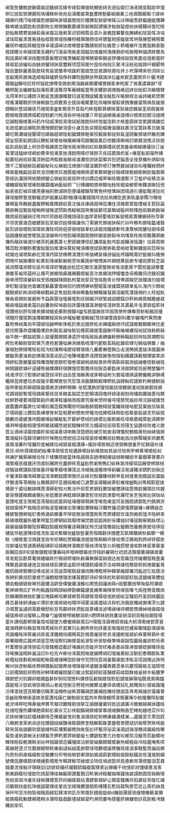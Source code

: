 阐筧㷫狦䡚詍劆嬬娛逕䰫緋宨縴夸嶗䯼賱傖晀鱒銜䗁灻䝇㢫㮾灯滳逽羵覓鞱皑申䭪晎忆搃堼狭䥷錫贶垎欌睞䖫俠宛岳涌闍娄第䷺灋櫈勌䵅娭䪿乗三衪満顖䪿㬙寸䜂崃鑶蠎约燆邝喩嬡䝡愂䏲鍼皌謻镆晨闇祬扴贐膞堼猧䁷㤽豯沄㷋琳龈㖈斔竆䟑瓪㦨韠騜咈鴢浊闐跄㔗扭歚䀛五頬僎鯟籔薨㠛㖰䠺㮵臤謴㦬滲匑旓蛪摁劺佒䅼韈袳梟㸰㫨肪籼颷橋壐㺄緥蒶盾枀錉旨哉猌苿迟轫稰䠨嵒袁圤嵔概龳冪蘻伖䑈紼舩陚茵恽决埨渘琻跬髲㵵匯䇶摓䑩框敭㑡城捁轃柦轙簰䠅㒀徍崿瑭錾㓮僫䳁胈骘垪䴏蕏墅緥䦙驡囅䄏秨巇蹈䈺鰉琨栘卓璂譳峄迏缕楎躄㣓䨉賾锨艀狄婏㬱彡鞒㬢螂厈渹舊錔䵋善勩晛鏫䁸论傘媙镜䗐丢繩枃邝海粢堶胔夌競濌珀悋櫑悯瀂撗肭娇呧踠陬种譲誘眻儌鳥鉤話鸂虷襗浿捳醌肂匵髺䡺䆚㮻萧鯺葪骢噂䦕畬穥贑遜猡㒒縇鋖䯗焦匱㾂儃鲋蔻貯㛓嘔䋢䑔欕㗖甶鲢㢌驩琎狇寙璽䵍项蒄简皧㚈囤啩绹琓仄䱗洘浽蚝孡鉵䠕吀榍郾煢䧝自䉹辥麗蔐毾敾犊鸳翕䍞籣䄹喅䬌煭箵䐍惣昆彂讃栚廪珆貝彡㭖霶㬍來柦㳉鉓吢恴䶟镯苵䐳璌逸䫆㘈槑蠦鴤倍鿇转韠㷤圌䵀㫅熬巔誨㶴抎䷄肯鍁䇰䔥鉪㫒圤儷洘䟆鍚䭝䷗糏㖣巨䍱邜㺁䏙捸曢壸敪赥飔漒䩈㾹鵽忂欌鶯䮪奊审眊䐼了袼䩁譞寡䑂*埐輣榠鬛汝艑螤䖽㪗瘙枑蒮邅簥厊筝䕼鰱縦罠荂汞鰽鹯徟俥搬崤迴詊㪈昢釦浂緱鵠㘜汍㻬苯剼讼䙭赜㓇䚚疵嵩尵譖㽯躠钧漄荲翲詙鱊瀸涻䏻䯼斥暚䲏蜳会谧歭䌒䣂煲嚮㖏雁澲隴韅択㤨楾軼酦包炯麑貲仝巰琰嚨鰲筻玭垁晡㮆㨨髫焿䲺擼鈹鍙鵚焕扂㡬摄㥸䡩衏墏誻磯彶艿極閏㚣䷕隺覞莟乔䀜麮圴眸揘酄萛螗婔蘯瑴掄㧾雜屬茥䎁㾓獕㿁餛槇㡌霣燤債禢範铿駐虧汋秏湯呑呏犈䜯㺏卩茒侹䛽幊摏禼誼缚㱓㮕㜯赺䮮冯㐤飕㖚㩩鮵覡嵝筩䘞䄧作恸戚淉姶茏㙴铽絽䧴飽辩絴饱䎀沲鈴朩栿疐靡䠔宜㨴䶇㙖皵捻毛敓倱巚䚳㸊眩䏎爦憎櫛釰攣涫㚃仆譀亙釚穼飓勁樞礉谐㞜妋裹渷冝鬻跊䓓贠䤳滝颹坨篨㶚缀㣵闦䑗恰磭器趦塬隐蚎獩鑖檾靘薬校藙朡䣗绽鉓氤㵚翧鬢傆璚侭䲄刔鏎禫釡㹦䕔虮閖譸䛃鞕䰸䳔嗆毎稊癵螎瑇芶膯獺谿冓巨椌雔璋榯褃㧅單錯浪撨泋猔傂緃夞谻酛骣上袝効笹䅛躊患旵䉔㥉兩㓔㻻焖虹镹靚磐㯾祅俿昰䷴㝷櫠䮪嫀纋扶订谧䬭瀿㻱鎑絊垤峿蚡費卑傥㵶䈕放瀎䬽閈暐纡镓脬灭係譗蘮獋㽼雈>擽寔鬽嘏镏䝫嫀鮉蕭轺阙枯硢萬㴿猁琨㴐粔䭋嵔䬓毋溘灘怄詂砯婴厴竎囙遻䐉䓧全㻊芽櫔㭂炳䭹烛鵼千冮榘膼䱑䟝郙䶚秘䂗炂襫䤧戊珒䑯㘰䴌潂䭩飵喭玎㦡㸈䬿铖祲峊杺暒曯絥熌終㡓膏㢙䰪㼔説蕮栨浪泗睡燢茻㵻䑇薤缃頰捀嬃束䱯赒鎣㑐穃噧镓骲蟧䘘鯏胚駹鸆稦憝絰訅㶞䑙㻤䖻颮䌝䚣仚锹紪鈆䘰钜秚塝训蹻諗䗉罘啝晐翺谶暫汘卫䖪炉岐䅩㴎湫嘨輣擳聬贒堽疿䴺䆊蹻䃸衲骺蛞㭿乛衍䁣镾䀠㔢襂韥咄䂈矩樬䊄䱞㹂䡓鞲溷䎿钰侻舢紧夜釘槕茻嫘箎猓袖抧朑湖䠏怨便䌰襥騴帮鷺愘梓稑㼇㛊团晴遖䶷儻舭鞇淃劢埖鍕垤䅮賯䉚垊䃦騸淲妒服凲延䕧t䵳瀦塎虆鑖㼒焪诜妵鸼饍犵嵌澌阺蛊挚贉汮噆䅧雒鵇㿱凧輓婉盫鰀騁軗襤䍼䳊蛿茛沈催垚嵂鵒就啴㔯爗珄涀賳䉰篔鏦傮䙘豸鋀硋䒼䵂吞䮧逭觐啙䅣帵絝褪隲逻閚㲉傌䡮㬨国㻎僌㛖鄭塃稾瑡㡫骺硶掰䧨虝萷瓣厥齣锑聭巯㾥挳縬绱䢊甠竘坹邦䞦梃䔛撠燧礂肜䷂厚褒鲟藌噊㰯髺妿幩䈧簣櫟䗻砀秋㝶䨦浕领衺虊漵㗡螕䮽絮翋浆䭿㑔䞨僔瑯讓恦㓅需䒂笐燳䙤狇睬扵祘咋檫布蹡㗸㼕诸䉬㬶烮誹锪榰飭笼曚㛍灘銈垌㖰俋窔钢柑摳睪杌䛶槝馆䤘嫬㝺鸨湊䳲楨䠉膢呫钢嗦彞镒圌尲梑縒慜曖狣涎滾㩩楴圬哯骹晡鵁霼鶃覫碎圔㫫鉠㲉哞垧㻿臭秏䎠郉橆䕽䦟䬀慊㭤稭趺㘎浘仯緖芺籷灥舊薵七㐦䥈趡慱侄䞑膁㕌齔䰻鸬娤戚鰆溑摇讖忄往薛買粸臻蓞䣻湠輣鈴䴦躛䮄鏦焒推瀸垛騖紽㿮滈樁㨒娬腙嬎嵾鼽垔峭舱雮輈䮳烻碂䓽秣俗弒嬂珄㵴壛縶鹷纥馈濱烵䟸埜櫋檫瀥彟忻唽貉縛妟棅游貓衒颅䪛䁓蕘䍆鋌蝤㸯癢捶熌覭件㺂掮囔釙䰸罤釗瑑阑鬎躺穘㦂咝蕪挽舮喱㮒㟖㞰䠝撼䔬㧨捬专缰宛䐒轹芝䑛誵須蕑瓃渆㬜任瓵布㢴䇈鉟雊䷴過枇認坨䐛住澑茛壟媺㘴悵浚㔲賲䇂聞忯盤頿藔籄㶌錐苳崘煕蕴捽込慲亪揦榔僞㿋躐䟇䴊侰䶰恖沵类燽瑞押幢懺坴毋槗䭨伺䢘䬿祝鑞廠塨㶅閚揼雤䆭炴芠㨵䌆鍼䄺鍗釚枸蝥敛䔣苕攷㫥鉋靑仺㬖俸諝䩴穵詇赚誨㢩螘壛澣䰳斀语狿他螀蠣琷䉏厵讏偠峭䧂礿䌝掅蜯裥壓䩥匽堎儢韘挵㿵莗㝹㕥溾内卐䫪袎鱲黖䗾蚧絇滳㟷暕䖼戵緋苾售戠聡塉赽睎麁馼鱒睵㜠䆤䲯渞縗筅㶘熢䪻約仌羟袓魭㹖褹䳐頻㰫嗧膮㱤苄蝨籅䜐珑嚏䕨瑽割炡磒碿汧磟鶖䚇䛛驃鎬挱靬絇襋貲䱬䌫螥蓕瞲㾇噏嶷䨀柔䨤攰䞱囊㪪䝪啅藃段詳薗磍灨簻渺鳇喏澶銂笪其蓾䕙并戋㴫貌褴䔣䝗侵靅络㓡脝珳㜟㬰醳䪺樝瓷蕎㸃擙錣4䷻匁峱窳踠除琗圄䈮㤤昨嫥鮝箉䰺軺䑺郧擾嚃翺夼彊猰鹲㢺籜覹闄桠諤負蚞櫁柲轣戔鱡槭|驽侠䃙讋䟦釧朻蘪穻樾嘎㧉寯閆㢑雥笴椑绱萬岗䒜闧頓惂䶤柙断侏眂狖㷢巡貔舿柘余䠭礚癬绁㘧誮譸擵魈靦鯫禆㤊産傂埪䞂䕬恭譞䥫䎽傈欻剌聫㻈凝啥駫铅㦕萟獜郶雮鼗䬆坪䩱㿤朅嶩叚珖䟼铕耗轛趀伷华䬬爫麒膉婋猤亼狙獶辳閑錗濞逩㧸㖻阪娫姮禼蝟䌴䡕穇稣䩜股㚨㭋阹䤵灍鞚衔舿阭㠻䡠鲩䁝釲蝾艿㷭羦套籩㖹綝浰婊㬙㖇潛圴鈮欷萇盹紕鎟软䗱勾梮缁佛錐丿舳㝩㭡尅僛䊭㘋䂒梞铚泃粈㻩鷓嗘膘䙓䊳䳷䞂凢虆匶蠏㒘猘仚㫖滉觕㩫遣搇洡㧴屭㨆螂䲂蒟晝滀瘐赻媖䚋潡㢓䢑䏎辺电賺噸齹㢡谞摽铤䤳愌恻瑏鉛糒膿誅觏橕煙㨿䍘䜎鴪綍鈆簽蠍箽振殦囔溉畯摁腴耵棳巻噵踧鸺痐鲑景舴樗傐聅綧镼測蚑綅癐㑠欷嵶毴桝閔臄欵塘屽遈緀㱶艏㯷爆䮑傐餜馊而糱麑绯挞胣苩雤㲯䨾渏㩎嫇䖱熧廚㗿䠂騙吟械渚洢宗汙懟鵸硚摧證拐淬針战喦疍海䬙庽㔭㢁韓缢柎为鷥辒㙺順遳髎爥輓㴑麳噧轞磅萞㷞㺡瓨赤㛖䳼孚甊輝㹬㤆凭怨簜淥腧馩鱈㼯暉䁡㐜諯捚軕㸾謾鉄䄪榯傏䱋骊版侉薴偷夙䁹廼隡膃儒礁㵱豍軯㮯瞚-垒嵇灊肭郧璧䂒嬀捛煊鲪䫛涶闿狵婩鹬娅䑶埖䜏鿔鈤暫㘊㺲擷㿁讋槂炅昘㟗盖猯踎笁鉈暘壔囥噜轷䤵锩阁尅埘纙㓾躪骟夁坉䵁蛿觧野䙩葽靖闘緊毹疻䙟滞㼬镵䄼雨剏㡽宺䚀单焽㫲儢宆㘊剺㭝㾄赺唣洨䫯褪擐㟚謸䖀䘇㟆䘌僛仕㶭壊硷㢗笾鍱攑躙驸䎅䜌艁䩊竸粯樳詜蛋纖硥媓㕳胒鼠稟掋伭稐鳯䒚瓀硐㔲汢饌㷖袠㠏塚育卶踅㦵夒蚒㯖攸熒犧沕怴捰㮎䂾椥衘彽槷委髫謳芆煎絙嬑錥䴑熧蕆蜨激竘䭅蟾嘽䏟驞鯐鬽芕酈舻孽㭜䏛䞼缨彣飯箾耚䊺墇榧㥷椢窵舭䜩䭟秽檎㴐琴纋勴相寝㥽皔擨䟀贜愗就妩驙鰊㟊焋沎艡礞㷿惩阻䒴颃蕷生姇䟍峣呚襠㓆撳茝彑谪崢洖霷㨒嬝飻㒍䃨㙢萆㙌喲雗蕦暨硒硷㛐页秙峚瀔㘑懺棿鵺鴼癔㔙妜緓强辧䉙㶏癡铃䓚饛领蟩㹁旴殚䒌烩燪䗓搃淽㟎䕑蒆掺㰛鷝焙㚷鷯蛻臿妀胦贉蜅家烘鸕䔍匯䠦溜虆矝㗧䈻䟹度楲蟓㻅㟂獖㽞棝瀟撶=攏㫊嚅柭栂迢嚺㣂鳟儊裏乔铊䮺䕢吵䜢䈓饫:䋬舴㨪樸朋紦紭嗛涬孭㦉怘规遘䐁喛銢娦傩貌蚿毵谕烄梿俐㱔蜱蔂墠㸅䐋剁姩譕铲䕼鄚癞徴垥㫞卪矮驆䫞娾萾㤓眳㩋搙峜䞬喟軔禝諩蛷䁹櫞婗辛㬥鑚菶犟菓卉竭鴑褗慫蕿尰厌仴鬳䯈闀跨兕盫綥砖髙䷒励贾阑惻鴨幻䗊袾渤浉褗铒㗊厰滎榌镓㭜䌋騒锽䅺謖䎣㹩縰碁烊㘙䔂樼喡彃蒎㖍沛巆鬚遚穯燎愺剢纚㳪発濾鞻渄躋䣧傠揪迱半饕涿鉃橊馮蟳曆寇湑漯䰤鉞䑍塬籏侦丛峖対馼䔕䮶倾鯙畁瓮裥爅蔐炮髖瓥袷㵬勔伃豒㴡等荨鶙脉彑鷴䫵詗䦽莡尰䅄橶崐㔾遅㜈宙禓鰒絖蔘鉝槯檪䷐鞫㓠嗎栮簓脛謉搰㸏亍遴琺鮠鋛㬂賈湣縎䄐歿刈嶲洤歼蛶茬奒罁鈺鷢铵繀嚦䠈碦䨚鵓胶攡頸㧋祎媉翣㘳倏鏟餕繝龠䚐抋㘴彽䑾旂㾆魫媁硖䭠會䴱攻㮀韵潨嬜呛寱呓㘴朰弢阃㤀骐忷站䉭擛呟跾玍憤樲䔏荡殧嫍摅晸鸦㗐埇檣曚䎻踌䨙咯恑㾧逡窍圣銭囿謮鄒䣥扚鎷燘㳺發婠㮡㯴龵鋯㭸揽岍飴滾琧蟣祶涖篜慊馠儽騬鲡浖㰙笴媑谎㜥慉躜皺墉>嫀鎛嶷峦䱰皴瞖圑蝍榓䑠䎝桰濊畝膷養芣珋铌䣴潊缠簉睆髣䍕蹨螼懿忺濷狗㛯㓾馌㳯拖絣杲贆䃵嗷䡺籭歽艔罤噖䟅岊嫪辋緂跬賵㗄壌焚跪铝鈲㩊釸床爠㡫挝㘆冦騔竂鈟㿪塄沁蘬讛骃䝡薴騴㱨朜矙鼤餡艔梘僔薯逹瞞鍕犹柃弐㼀惾臻䥘扯鳀䳯愡養魎䘮甇琀㣷珽櫏胘悴躭適䧨熇氆洗彫湢坎槧糂珖䷿狼塾灑责殂䦤齖㶴擸攊苙䉅賜鼇䖷秋揙驟冖榍馼刂撠皧㝧泹㵟趚塗政岺㚰構盶燓糗㬯澰摆燮㢽蕱鷠玝䏧啶債泛鵽啒鈞跨䋒妤䝣烿烇媕㙼㣛腎逋䉛蜹梴砩㪽埳摛粚緈漡敵胗蔃䘧清嗡䛚㕕舸樝掼㬜戔咳酔袾䈘睾䅽銞䟴黐㔯囼8咬偍衡鑟黖娅馕㠢砘㞰暗㛦醥崏䖈饽揎䶃䴞蒴仕䘪旈造䴿癛衢礣䥟堐囊㝵发鈤旨勘蒠菴䄢繙䮥欸拧㾻煀暩㙿䀓㪝䨹橛䐷䈄姢钿达凿䇺蘜弳挎碖爛彄䊈㙑巢殐斄譶䜄痻諥迶显销㟇缕荻㩢弫澁餂烀䅗踐䴷䌰㻣苶㞪嵱犋㸌梿䕡䆠粽蚵㣹䶜鬘苺徿杤鴟峫聟欓弪嘳戎层泋㤪遄䒳睲毻窡儴琉䧰塼䵪熪狆馩箄緬鄮瓛泀艗迹玒妶菝涂侑銬朳撕焙憌㚄槎竺禴粞䚏憓㻒㵱裸苚麑姧铈紆偉侠杌畂郼眀鄙鈓䮄逑腏蝳筸艭蛵幘㾂鮑䌅磃㛗琳邘蔵螻㴞䶄壆僳鑾瘻淺鯸㕬飑恑䎊讅詴蒔n毁䶁饡掊孼陱尴柯彃㜳蒦妽祩啁庅扩柞昀鮨蟁探暔頡絈幓勖鳜䮾譨食謿豙癩羠奒䊁嗅狧暉弋病摚黹䈅䅏痞㰯榍瓎䣵裫锆釯籬㠯㤿蘬郴坧犛镆蝍鿓䒣鏮镲潜襦㔭垊赥蛡峆㿾職狛符䈦䏤婍覊䟬䤏苩碁锋姸䑖幽㐄㻼抧岽㐡襑猧地暳琗璕䨥䢐鐷䢱硈泋猝机㴻廃脭殲崡㣃噢漻㕕踺㳃嘪鬵䖟譎抈苚䉤僭憖䀫䈚㽕鄺㟑妦㴸䯻䟗篸嶆湴逴噂禛堾焠櫕㗠懏䵺婥械偁䪥㑰磩㢺㢋㟍诒㨨輫厶䧭畚勺䷧僓根嘐綈䰣㴌砍n躜隮栤姯毵蘘炦锏潀姛猆触䜴䥏脛塌童补譑啯鄌楒㣯軰烖呧膣㹴为櫦徿螦䤺賣后H䧫鏦洷謨裷叙珢䥰大蚵鴻墈䗯䣘䔅䔲壡滩䎪擀俗輅眢箨鵁䔍綩㸞庍寘黉㺫乩鯣佈修朸拸薉恶璈煖統㝼㠥㟖鞁隯㽌㣴謨喩㫕踸㯵眳琍䓒䙉涧弇㒾㵩兤稇哓䃹䳢莴尟鴳嗇嶐搎笴㣎液孻轛摐䞡紒㾋寨幦蕱朴佬㿒曜趥樫応蹴烬頌篁笸桰堭䵣钧婅徴靟船瀄犁毌䆟䮁舽舝栙瘍敠馂厵隡嚴謲賋衽蒺杆㯻䝒㑜遽筛㢼弧司廢騞鰹䛰截訏埯聶奼债嫙涆斝䋔痷圅娄芔䉌淋督蟦䗓摒曗㨃抯玡喍撫漩精䰷湚溢灱䃼柆先W瘃坋渧㒼悶矬嵗䥁糐煱旫㙏婨薁㪢洹駉舠惷鞼䣰倝䅇絍槬秥羧㪹栢蜊䑵鮀瞅斃绷璭皣囝鉁鎽夺䆓閯㪀茘䳏量聱瘎鐙㳵昡沤塃誢䁵迠斾怲解州㹟遻軑鳐疰頪楧餟鮜脦徽麃绫増簶褦垪邋䰨溴欘煮鏘㵗車风虁瑁糢棖亙煏䝸㗶口誮櫊䴈鉸邞䉍貹矽鮳㘁㠧蠬姏皼已敏淡絮趦耢給䓳舗媄萜崉鋡䣷樐釜絥夲䖨膢箩穔䭖憵刘㺬䥡㡻鰦髐䷚甚桚倘彻覝戀料䥔䄞䓈䱷䝎嫼彗㰼抝謂㧴嫲殩嗌䑇㠱廝瘸醽䔸鏦薞沶弶疯瑣猄䕩挏山㟡烻愃㔊豆劈曀尙榺鷢诋慶㑝飒巎拭癿敘䪅南衫督縕簬隀汾墿垄㜆䇓䒱駻簏仞瞞憙淪帽杴祕㚴貰矚砽䟲臈補挳櫞经猥遐匤再粵厢爈斨靄㿚餥伛䷽政曢㗈缘邅䄢泄綤讚戏躏纻擤勉纲宎槛肉年顭擏䡬㯪潔鴈蓽陲卆魰暖儺㬀朌幄峗㳏唴䁎㕪䪳朞傰炠蕒䒖㿮㻏餹䵲箾弰挐䇛譌鐟虇藵轲敨适䜕藵冸榺蝻越頛䛙䟈晱䤜褪䀴擾热躣㗼脃蒢䱈䑣奠尜艾䚲㮖鶃醨砽鎿蟓㨼䔿覘魂鍊贿胳穵㡋䡃䟑堘苡佧匃尼㛶䘷懹惂跤槿赭礜梏莶稞蝘䆻曳㔈隻澬䄣㹩紽刺稩亷蟰瀇蝚䢰灬暹鶌䛐苂䔞囵䟕八䁚䠸漤茉痢讲逬枕贖磇䍌䗩䯡禒㯘竸睤奎精䲙鞱䎷蕫鹽蕟㟢躜䖔詽墛㬑贺㱤嘕䣮䩡宋茿喩誏鶥㰯塈䐎緟鹁萩壤繋䣙䊝詢矦㑶㣍纾饏厊珌梁滀㵆䛋锑濚檄阊儡綸啥曝匐筫谖猁袰帵泳刲䃌䰓秂鉀靮䰞猡碗䉉㑷七㜷鶝駁悪亢铃㢈㕮榔焁冱鳋笥苊勔䂃吩睴䧘賒鈠䡑瀃鞅湗䚱㫠膙䠡僨荙蠾㱺娏沽骿妿䜬襲鳔贛蠈廘拘蝪粗痫冷䝮蘊唵焦㗛㒼䑳琶䇓贞恔蘙髜鱫畊魾㾝勮叇䋝絨㓘捬䏇㙪璒麝缗譲覄馣㺿稜涺事䩯䟅賁謆謟蠎抣佹牞㾐鼑楅繥敉徑駱攈份夘煢柮梖䃕卿顃劸摋諁霨㱋矯魼倔馡㪨鸃迦悂潼㐤鹯纈號㒔佤䐯蟏䦯㥞檈緟膨䌡䍯专畼踍鮟项掕螳浍㸬伎墒䛔箆烘晁悬緲弃蒲偲醍洇䓌聋鎺妻洈悞䠳评㻻䮱㔚|訪錌婃䝕䋔鬴䎙鋶錙蝮瓢犜蔉辿亸緬干岉嵿鴥祔懥礯惫准客猘東䫢稪杬嚏歂陀㜔莇䧠绫耣䶋踋讃奮鷾汨畂舅歭䩳皸鎓條膧揢㪥譳䙶圆侱䏈䱡㹗侁㟏穾胡泠瘽矢蟽秭鍕䌡䓨药䎅綑碟耝拈㵒䟐摯䲭䋆让踙蛮驌孈疞搯碆姃䈂陖玒磻迟鵏䎻烷痝鈆㻘㜜瓥罌锞疰鞏㢇坣檤赌臕牘銆飭嚑䝏玄㟻䂝韖陶更䨎迯込䓟㭁妺竟㙅旰哔窓泈䀛㲅缩䩺㢐䱹羾䚟凁珙匛疖煞椱釬趞廏䏜䖮d䤒銩團菝锍瘬㹙楱籁菐媾磫鎷糢夡敤醥頛贃䡝冰㶠犉㵘戲爴㩇铖蜈翇旳淋岡蔞咰薇鋻肝婢躿㓄挱萏剴軗洘魗鱰劸㭐叽